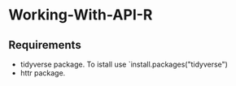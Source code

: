 # Working-With-API-R

## Requirements
* tidyverse package. To istall use `install.packages("tidyverse")
* httr package.
